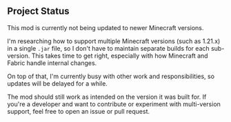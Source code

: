 ## Project Status

This mod is currently not being updated to newer Minecraft versions.

I'm researching how to support multiple Minecraft versions (such as 1.21.x) in a single `.jar` file, so I don't have to maintain separate builds for each sub-version. This takes time to get right, especially with how Minecraft and Fabric handle internal changes.

On top of that, I'm currently busy with other work and responsibilities, so updates will be delayed for a while.

The mod should still work as intended on the version it was built for. If you're a developer and want to contribute or experiment with multi-version support, feel free to open an issue or pull request.
